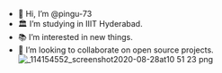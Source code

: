 - 👋 Hi, I’m @pingu-73
- 🏛️ I’m studying in IIIT Hyderabad.
- 📚 I’m interested in new things.
- 💞️ I’m looking to collaborate on open source projects.
![_114154552_screenshot2020-08-28at10 51 23 png](https://user-images.githubusercontent.com/121669947/210211076-3713e793-c042-4f77-8cab-43e044cbfb8a.jpeg)

<!---
pingu-73/pingu-73 is a ✨ special ✨ repository because its `README.md` (this file) appears on your GitHub profile.
You can click the Preview link to take a look at your changes.
--->

